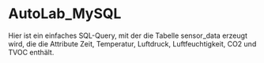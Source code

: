 # AutoLab_MySQL
Hier ist ein einfaches SQL-Query, mit der die Tabelle sensor_data erzeugt wird, die die Attribute Zeit, Temperatur, Luftdruck,	Luftfeuchtigkeit, CO2 und TVOC enthält.
